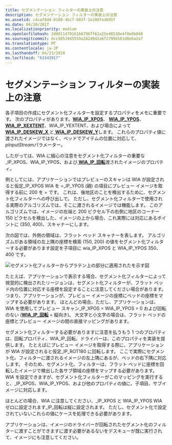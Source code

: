 ```yaml
---
title: セグメンテーション フィルターの実装上の注意
description: セグメンテーション フィルターの実装上の注意
ms.assetid: c4caf8dd-8108-4bc7-b02f-1e180fedb95f
ms.date: 04/20/2017
ms.localizationpriority: medium
ms.openlocfilehash: 2d8011470161b6796ff61a25e48530e4f0e8b048
ms.sourcegitcommit: 0cc5051945559a242d941a6f2799d161d8eba2a7
ms.translationtype: MT
ms.contentlocale: ja-JP
ms.lasthandoff: 04/23/2019
ms.locfileid: "63343917"
---
```

# <a name="implementation-notes-for-segmentation-filters"></a>セグメンテーション フィルターの実装上の注意





各子項目の作成にセグメント化フィルターを設定するプロパティをメモに重要です。 次のプロパティがあります。[**WIA\_IP\_XPOS**](https://msdn.microsoft.com/library/windows/hardware/ff552663)、 [ **WIA\_IP\_YPOS**](https://msdn.microsoft.com/library/windows/hardware/ff552671)、 [ **WIA\_IP\_XEXTENT**](https://msdn.microsoft.com/library/windows/hardware/ff552661)、WIA\_IP\_YEXTENT、および場合によって[ **WIA\_IP\_DESKEW\_X** ](https://msdn.microsoft.com/library/windows/hardware/ff552581)と[ **WIA\_IP\_DESKEW\_Y**](https://msdn.microsoft.com/library/windows/hardware/ff552587)します。 これらのプロパティ値に渡されたイメージではなく、ベッドでアイテムの位置に対応して、 *pInputStream*パラメーター。

したがっては、WIA に細心の注意をセグメント化フィルターの重要な\_IP\_XPOS、WIA\_IP\_YPOS、および[ **WIA\_IP\_回転**](https://msdn.microsoft.com/library/windows/hardware/ff552648)渡されたイメージのプロパティ。

例としてには、アプリケーションではプレビューのスキャンは WIA が設定されると仮定\_IP\_XPOS WIA を =\_IP\_YPOS (親) の項目にプレビュー イメージを取得する前に 200 を = です。 これは、後地区のことを検出するために、セグメント化フィルターへの呼び出しで。 ただし、セグメント化フィルターで使用される実際のアルゴリズムでは、そこに渡されるイメージでは機能します。 このアルゴリズムでは、イメージの左端と 200 ピクセル下の右側に地区のコーナー 150 ピクセルを検出した、イメージの上から場合、これ実際には対応にあるポイントに (350, 400)、スキャナーにします。

次の図では、外側の領域は、フラット ベッド スキャナーを表します。 アルゴリズムがある領域の左上隅の座標を検索 (150, 200) の値をセグメント化フィルターする必要があります設定を子項目に wia\_IP\_XPOS と WIA\_IP\_YPOS 350、400 です。

![セグメント化フィルターからプラテン上の部分に適用されたを示す図](images/art-segmentation3.png)

たとえば、アプリケーションで表示する場合、セグメント化フィルターによって視覚的に検出されたリージョンは、セグメント化フィルターが、フラット ベッド内の位置に対応する座標を設定することに注意してください場合があります。 つまり、アプリケーションが、プレビュー イメージの座標にベッドの座標をマップする必要があります。 ほとんどの場合、ただし、アプリケーションは、WIA を使用してプレビュー スキャン\_IP\_XPOS = WIA\_IP\_YPOS = 0 および回転のない ([**WIA\_IP\_回転**](https://msdn.microsoft.com/library/windows/hardware/ff552648) = 縦向き)。 大文字と小文字の場合は、フラット ベッドの座標とプレビュー イメージの間の直接マッピングがあります。

セグメント化フィルターする必要がありますに注意を払うもう 1 つのプロパティは、回転プロパティ、WIA\_IP\_回転、ドライバーは、このプロパティを実装を提供します。 たとえばにプレビュー イメージを取得する際に、アプリケーションが WIA が設定されると仮定\_IP\_ROT180 に回転します。 ここで実際にセグメント化、フィルターに渡されるイメージの左上隅にあるが、ベッドの右下隅に対応します。 そのため、セグメント化、フィルターは、フラット ベッドに座標を回転したイメージで検出した各サブ領域の座標をマップする必要があります。 WIA を設定できますが、セグメント化フィルターがこのマッピングを実行すると、\_IP\_XPOS、WIA\_IP\_YPOS、および他のプロパティの値に、子項目、サブイメージに対応します。

ほとんどの場合、WIA に注意してください、\_IP\_XPOS と WIA\_IP\_YPOS WIA ゼロに設定されます\_IP\_回転は縦に設定されます。 ただし、セグメント化で設定されていないこれらの値にケースを処理できる必要があります。

アプリケーションは、イメージのドライバーが回転されたセグメント化のフィルターに渡すことができますに渡す必要があるないをデスキューが既に実行されて、イメージにも注意してください。

 

 





